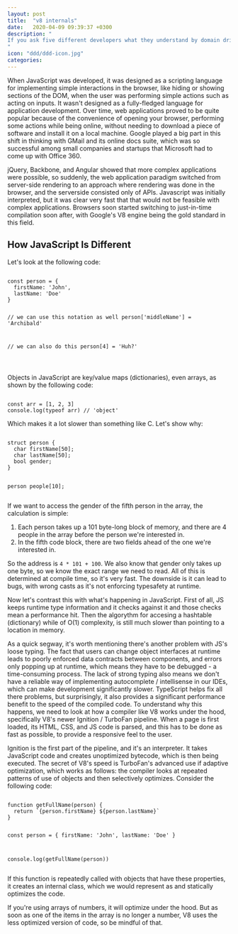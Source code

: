 ```yaml
---
layout: post
title:  "v8 internals"
date:   2020-04-09 09:39:37 +0300
description: "
If you ask five different developers what they understand by domain driven design, you are most likely going to get five different answers. To make matters slightly worse and even if they did one did thoroughly read Eric Evan's book, it's not readily apparent how one would go about extracting a canonical definition. Virtually everybody working in the field of software development agrees that properly architecting an application is extremely important -- just like a poorly constructed building, a software project lacking a solid architectural background can easily come crashing down after a while. 
"
icon: "ddd/ddd-icon.jpg"
categories:
---
```

When JavaScript was developed, it was designed as a scripting language for implementing simple interactions in the browser, like hiding or showing sections of the DOM, when the user was performing simple actions such as acting on inputs. It wasn't designed as a fully-fledged language for application development. Over time, web applications proved to be quite popular because of the convenience of opening your browser, performing some actions while being online, without needing to download a piece of software and install it on a local machine. Google played a big part in this shift in thinking with GMail and its online docs suite, which was so successful among small companies and startups that Microsoft had to come up with Office 360. 

jQuery, Backbone, and Angular showed that more complex applications were possible, so suddenly, the web application paradigm switched from server-side rendering to an approach where rendering was done in the browser, and the serverside consisted only of APIs. Javascript was initially interpreted, but it was clear very fast that that would not be feasible with complex applications. Browsers soon started switching to just-in-time compilation soon after, with Google's V8 engine being the gold standard in this field.

## How JavaScript Is Different

Let's look at the following code:

<div class="margin-bottom">
<pre><code class="language-js line-numbers">
const person = {
  firstName: 'John',
  lastName: 'Doe'
}

// we can use this notation as well
person['middleName'] = 'Archibald'

// we can also do this
person[4] = 'Huh?'

</code></pre>
</div>

Objects in JavaScript are key/value maps (dictionaries), even arrays, as shown by the following code:

<div class="margin-bottom">
<pre><code class="language-js line-numbers">
const arr = [1, 2, 3]
console.log(typeof arr) // 'object'
</code></pre>
</div>

Which makes it a lot slower than something like C. Let's show why:

<div class="margin-bottom">
<pre><code class="language-js line-numbers">
struct person {
  char firstName[50];
  char lastName[50];
  bool gender;
}

person people[10];
</code></pre>
</div>

If we want to access the gender of the fifth person in the array, the calculation is simple:

 1. Each person takes up a 101 byte-long block of memory, and there are 4 people in the array before the person we're interested in.
 2. In the fifth code block, there are two fields ahead of the one we're interested in.

So the address is <code class="code">4 * 101 + 100</code>. We also know that gender only takes up one byte, so we know the exact range we need to read. All of this is determined at compile time, so it's very fast. The downside is it can lead to bugs, with wrong casts as it's not enforcing typesafety at runtime.

Now let's contrast this with what's happening in JavaScript. First of all, JS keeps runtime type information and it checks against it and those checks mean a performance hit. Then the algorythm for accesing a hashtable (dictionary) while of O(1) complexity, is still much slower than pointing to a location in memory.

As a quick segway, it's worth mentioning there's another problem with JS's loose typing. The fact that users can change object interfaces at runtime leads to poorly enforced data contracts between components, and errors only popping up at runtime, which means they have to be debugged - a time-consuming process. The lack of strong typing also means we don't have a reliable way of implementing autocomplete / intellisense in our IDEs, which can make development significantly slower. TypeScript helps fix all there problems, but surprisingly, it also provides a significant performance benefit to the speed of the compiled code. To understand why this happens, we need to look at how a compiler like V8 works under the hood, specifically V8's newer Ignition / TurboFan pipeline. When a page is first loaded, its HTML, CSS, and JS code is parsed, and this has to be done as fast as possible, to provide a responsive feel to the user. 

Ignition is the first part of the pipeline, and it's an interpreter. It takes JavaScript code and creates unoptimized bytecode, which is then being executed. The secret of V8's speed is TurboFan's advanced use if adaptive optimization, which works as follows: the compiler looks at repeated patterns of use of objects and then selectively optimizes. Consider the following code:

<div class="margin-bottom">
<pre><code class="language-js line-numbers">
function getFullName(person) {
  return `{person.firstName} ${person.lastName}`
}

const person = {
  firstName: 'John',
  lastName: 'Doe'
}

console.log(getFullName(person))
</code></pre>
</div>

If this function is repeatedly called with objects that have these properties, it creates an internal class, which we would represent as and statically optimizes the code.



If you're using arrays of numbers, it will optimize under the hood. But as soon as one of the items in the array is no longer a number, V8 uses the less optimized version of code, so be mindful of that.
